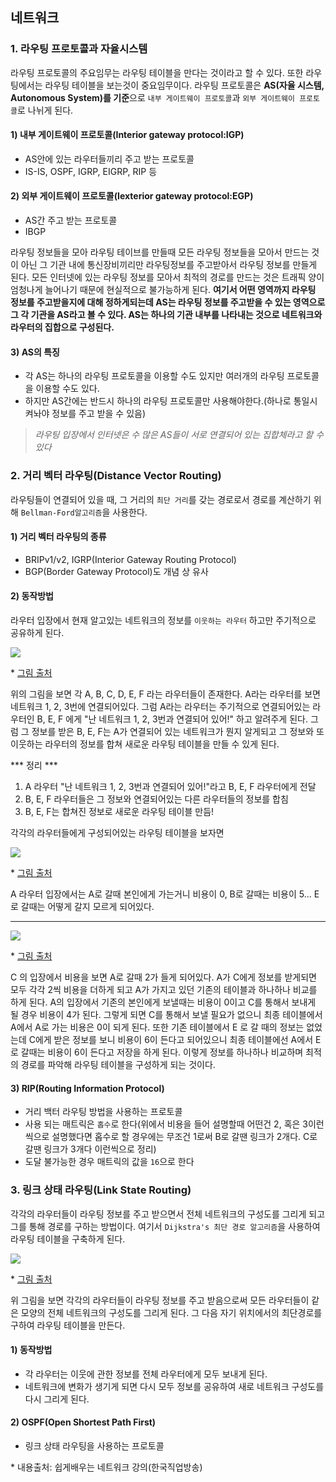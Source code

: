 ## 네트워크

### 1. 라우팅 프로토콜과 자율시스템
라우팅 프로토콜의 주요임무는 라우팅 테이블을 만다는 것이라고 할 수 있다. 또한 라우팅에서는 라우팅 테이블을 보는것이 중요임무이다. 라우팅 프로토콜은 **AS(자율 시스템, Autonomous System)를 기준**으로 `내부 게이트웨이 프로토콜`과 `외부 게이트웨이 프로토콜`로 나뉘게 된다. 

#### 1) 내부 게이트웨이 프로토콜(Interior gateway protocol:IGP)
- AS안에 있는 라우터들끼리 주고 받는 프로토콜
- IS-IS, OSPF, IGRP, EIGRP, RIP 등
#### 2) 외부 게이트웨이 프로토콜(Iexterior gateway protocol:EGP)
- AS간 주고 받는 프로토콜 
- IBGP

라우팅 정보들을 모아 라우팅 테이브를 만들때 모든 라우팅 정보들을 모아서 만드는 것이 아닌 그 기관 내에 통신장비끼리만 라우팅정보를 주고받아서 라우팅 정보를 만들게 된다. 
모든 인터넷에 있는 라우팅 정보를 모아서 최적의 경로를 만드는 것은 트래픽 양이 엄청나게 늘어나기 때문에 현실적으로 불가능하게 된다. **여기서 어떤 영역까지 라우팅 정보를 주고받을지에 대해 정하게되는데 AS는 라우팅 정보를 주고받을 수 있는 영역으로 그 각 기관을 AS라고 볼 수 있다. AS는 하나의 기관 내부를 나타내는 것으로 네트워크와 라우터의 집합으로 구성된다.** 

#### 3) AS의 특징
- 각 AS는 하나의 라우팅 프로토콜을 이용할 수도 있지만 여러개의 라우팅 프로토콜을 이용할 수도 있다. 
- 하지만 AS간에는 반드시 하나의 라우팅 프로토콜만 사용해야한다.(하나로 통일시켜놔야 정보를 주고 받을 수 있음)

> _라우팅 입장에서 인터넷은 수 많은 AS들이 서로 연결되어 
있는 집합체라고 할 수 있다_

### 2. 거리 벡터 라우팅(Distance Vector Routing)
라우팅들이 연결되어 있을 때, 그 거리의 `최단 거리`를 갖는 경로로서 경로를 계산하기 위해 `Bellman-Ford알고리즘`을 사용한다. 
#### 1) 거리 벡터 라우팅의 종류
- BRIPv1/v2, IGRP(Interior Gateway Routing Protocol)
- BGP(Border Gateway Protocol)도 개념 상 유사

#### 2) 동작방법
라우터 입장에서 현재 알고있는 네트워크의 정보를 `이웃하는 라우터` 하고만 주기적으로 공유하게 된다. 

![](https://images.velog.io/images/anjaekk/post/9e91a6ad-0427-48e3-a0af-b9a7aa0eedc3/image.png)

\* [그림 출처](https://www.javatpoint.com/distance-vector-routing-algorithm)

위의 그림을 보면 각 A, B, C, D, E, F 라는 라우터들이 존재한다. A라는 라우터를 보면 네트워크 1, 2, 3번에 연결되어있다. 그럼 A라는 라우터는 주기적으로 연결되어있는 라우터인 B, E, F 에게 "난 네트워크 1, 2, 3번과 연결되어 있어!" 하고 알려주게 된다. 그럼 그 정보를 받은 B, E, F는 A가 연결되어 있는 네트워크가 뭔지 알게되고 그 정보와 또 이웃하는 라우터의 정보를 합쳐 새로운 라우팅 테이블을 만들 수 있게 된다. 

**\* 정리 ***
1. A 라우터 "난 네트워크 1, 2, 3번과 연결되어 있어!"라고 B, E, F 라우터에게 전달
2. B, E, F 라우터들은 그 정보와 연결되어있는 다른 라우터들의 정보를 합침
3. B, E, F는 합쳐진 정보로 새로운 라우팅 테이블 만듬!

각각의 라우터들에게 구성되어있는 라우팅 테이블을 보자면

![](https://images.velog.io/images/anjaekk/post/89699deb-d2e3-4e69-8664-ceac87a6c844/image.png)

\* [그림 출처](https://www.slideshare.net/siddiqueibrahim37/distance-vector-routing)

A 라우터 입장에서는 A로 갈때 본인에게 가는거니 비용이 0, B로 갈때는 비용이 5... E로 갈때는 어떻게 갈지 모르게 되어있다.

---
![](https://images.velog.io/images/anjaekk/post/16be8afc-b761-420b-b102-af03b5b81b48/image.png)

\* [그림 출처](https://www.slideshare.net/siddiqueibrahim37/distance-vector-routing)

C 의 입장에서 비용을 보면 A로 갈때 2가 들게 되어있다. A가 C에게 정보를 받게되면 모두 각각 2씩 비용을 더하게 되고 A가 가지고 있던 기존의 테이블과 하나하나 비교를 하게 된다. 
A의 입장에서 기존의 본인에게 보낼때는 비용이 0이고 C를 통해서 보내게 될 경우 비용이 4가 된다. 그렇게 되면 C를 통해서 보낼 필요가 없으니 최종 테이블에서 A에서 A로 가는 비용은 0이 되게 된다. 
또한 기존 테이블에서 E 로 갈 때의 정보는 없었는데 C에게 받은 정보를 보니 비용이 6이 든다고 되어있으니 최종 테이블에선 A에서 E로 갈때는 비용이 6이 든다고 저장을 하게 된다.
이렇게 정보를 하나하나 비교하며 최적의 경로를 파악해 라우팅 테이블을 구성하게 되는 것이다. 

#### 3) RIP(Routing Information Protocol)
- 거리 백터 라우팅 방법을 사용하는 프로토콜
- 사용 되는 매트릭은 `홉수`로 한다(위에서 비용을 들어 설명할때 어떤건 2, 혹은 3이런씩으로 설명했다면 홉수로 할 경우에는 무조건 1로써 B로 갈땐 링크가 2개다. C로 갈땐 링크가 3개다 이런씩으로 정리)
- 도달 불가능한 경우 매트릭의 값을 `16`으로 한다

### 3. 링크 상태 라우팅(Link State Routing)

각각의 라우터들이 라우팅 정보를 주고 받으면서 전체 네트워크의 구성도를 그리게 되고 그를 통해 경로를 구하는 방법이다. 여기서 `Dijkstra's 최단 경로 알고리즘`을 사용하여 라우팅 테이블을 구축하게 된다. 

![](https://images.velog.io/images/anjaekk/post/150b248a-c84a-4c4a-91e9-fb8e5ff0ac75/image.png)

\* [그림 출처](https://heny2kawmi.tistory.com/127)

위 그림을 보면 각각의 라우터들이 라우팅 정보를 주고 받음으로써 모든 라우터들이 같은 모양의 전체 네트워크의 구성도를 그리게 된다. 그 다음 자기 위치에서의 최단경로를 구하여 라우팅 테이블을 만든다. 

#### 1) 동작방법
- 각 라우터는 이웃에 관한 정보를 전체 라우터에게 모두 보내게 된다.
- 네트워크에 변화가 생기게 되면 다시 모두 정보를 공유하여 새로 네트워크 구성도를 다시 그리게 된다.

#### 2) OSPF(Open Shortest Path First) 
- 링크 상태 라우팅을 사용하는 프로토콜

\* 내용출처: 쉽게배우는 네트워크 강의(한국직업방송)
